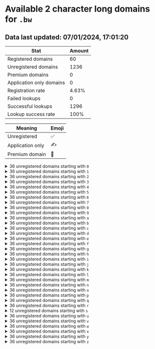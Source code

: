 # Available 2 character long domains for `.bw`

## Data last updated: 07/01/2024, 17:01:20

|Stat|Amount|
|--|--|
|Registered domains|60|
|Unregistered domains|1236|
|Premium domains|0|
|Application only domains|0|
|Registration rate|4.63%|
|Failed lookups|0|
|Successful lookups|1296|
|Lookup success rate|100%|


|Meaning|Emoji|
|--|--|
|Unregistered|:white_check_mark:|
|Application only|:writing_hand:|
|Premium domain|:gem:|

<details>
<summary>36 unregistered domains starting with <bold><code>0</code></bold></summary>

|Type|Domain|
|--|--|
|:white_check_mark:|`00.bw`|
|:white_check_mark:|`01.bw`|
|:white_check_mark:|`02.bw`|
|:white_check_mark:|`03.bw`|
|:white_check_mark:|`04.bw`|
|:white_check_mark:|`05.bw`|
|:white_check_mark:|`06.bw`|
|:white_check_mark:|`07.bw`|
|:white_check_mark:|`08.bw`|
|:white_check_mark:|`09.bw`|
|:white_check_mark:|`0a.bw`|
|:white_check_mark:|`0b.bw`|
|:white_check_mark:|`0c.bw`|
|:white_check_mark:|`0d.bw`|
|:white_check_mark:|`0e.bw`|
|:white_check_mark:|`0f.bw`|
|:white_check_mark:|`0g.bw`|
|:white_check_mark:|`0h.bw`|
|:white_check_mark:|`0i.bw`|
|:white_check_mark:|`0j.bw`|
|:white_check_mark:|`0k.bw`|
|:white_check_mark:|`0l.bw`|
|:white_check_mark:|`0m.bw`|
|:white_check_mark:|`0n.bw`|
|:white_check_mark:|`0o.bw`|
|:white_check_mark:|`0p.bw`|
|:white_check_mark:|`0q.bw`|
|:white_check_mark:|`0r.bw`|
|:white_check_mark:|`0s.bw`|
|:white_check_mark:|`0t.bw`|
|:white_check_mark:|`0u.bw`|
|:white_check_mark:|`0v.bw`|
|:white_check_mark:|`0w.bw`|
|:white_check_mark:|`0x.bw`|
|:white_check_mark:|`0y.bw`|
|:white_check_mark:|`0z.bw`|
</details>
<details>
<summary>36 unregistered domains starting with <bold><code>1</code></bold></summary>

|Type|Domain|
|--|--|
|:white_check_mark:|`10.bw`|
|:white_check_mark:|`11.bw`|
|:white_check_mark:|`12.bw`|
|:white_check_mark:|`13.bw`|
|:white_check_mark:|`14.bw`|
|:white_check_mark:|`15.bw`|
|:white_check_mark:|`16.bw`|
|:white_check_mark:|`17.bw`|
|:white_check_mark:|`18.bw`|
|:white_check_mark:|`19.bw`|
|:white_check_mark:|`1a.bw`|
|:white_check_mark:|`1b.bw`|
|:white_check_mark:|`1c.bw`|
|:white_check_mark:|`1d.bw`|
|:white_check_mark:|`1e.bw`|
|:white_check_mark:|`1f.bw`|
|:white_check_mark:|`1g.bw`|
|:white_check_mark:|`1h.bw`|
|:white_check_mark:|`1i.bw`|
|:white_check_mark:|`1j.bw`|
|:white_check_mark:|`1k.bw`|
|:white_check_mark:|`1l.bw`|
|:white_check_mark:|`1m.bw`|
|:white_check_mark:|`1n.bw`|
|:white_check_mark:|`1o.bw`|
|:white_check_mark:|`1p.bw`|
|:white_check_mark:|`1q.bw`|
|:white_check_mark:|`1r.bw`|
|:white_check_mark:|`1s.bw`|
|:white_check_mark:|`1t.bw`|
|:white_check_mark:|`1u.bw`|
|:white_check_mark:|`1v.bw`|
|:white_check_mark:|`1w.bw`|
|:white_check_mark:|`1x.bw`|
|:white_check_mark:|`1y.bw`|
|:white_check_mark:|`1z.bw`|
</details>
<details>
<summary>36 unregistered domains starting with <bold><code>2</code></bold></summary>

|Type|Domain|
|--|--|
|:white_check_mark:|`20.bw`|
|:white_check_mark:|`21.bw`|
|:white_check_mark:|`22.bw`|
|:white_check_mark:|`23.bw`|
|:white_check_mark:|`24.bw`|
|:white_check_mark:|`25.bw`|
|:white_check_mark:|`26.bw`|
|:white_check_mark:|`27.bw`|
|:white_check_mark:|`28.bw`|
|:white_check_mark:|`29.bw`|
|:white_check_mark:|`2a.bw`|
|:white_check_mark:|`2b.bw`|
|:white_check_mark:|`2c.bw`|
|:white_check_mark:|`2d.bw`|
|:white_check_mark:|`2e.bw`|
|:white_check_mark:|`2f.bw`|
|:white_check_mark:|`2g.bw`|
|:white_check_mark:|`2h.bw`|
|:white_check_mark:|`2i.bw`|
|:white_check_mark:|`2j.bw`|
|:white_check_mark:|`2k.bw`|
|:white_check_mark:|`2l.bw`|
|:white_check_mark:|`2m.bw`|
|:white_check_mark:|`2n.bw`|
|:white_check_mark:|`2o.bw`|
|:white_check_mark:|`2p.bw`|
|:white_check_mark:|`2q.bw`|
|:white_check_mark:|`2r.bw`|
|:white_check_mark:|`2s.bw`|
|:white_check_mark:|`2t.bw`|
|:white_check_mark:|`2u.bw`|
|:white_check_mark:|`2v.bw`|
|:white_check_mark:|`2w.bw`|
|:white_check_mark:|`2x.bw`|
|:white_check_mark:|`2y.bw`|
|:white_check_mark:|`2z.bw`|
</details>
<details>
<summary>36 unregistered domains starting with <bold><code>3</code></bold></summary>

|Type|Domain|
|--|--|
|:white_check_mark:|`30.bw`|
|:white_check_mark:|`31.bw`|
|:white_check_mark:|`32.bw`|
|:white_check_mark:|`33.bw`|
|:white_check_mark:|`34.bw`|
|:white_check_mark:|`35.bw`|
|:white_check_mark:|`36.bw`|
|:white_check_mark:|`37.bw`|
|:white_check_mark:|`38.bw`|
|:white_check_mark:|`39.bw`|
|:white_check_mark:|`3a.bw`|
|:white_check_mark:|`3b.bw`|
|:white_check_mark:|`3c.bw`|
|:white_check_mark:|`3d.bw`|
|:white_check_mark:|`3e.bw`|
|:white_check_mark:|`3f.bw`|
|:white_check_mark:|`3g.bw`|
|:white_check_mark:|`3h.bw`|
|:white_check_mark:|`3i.bw`|
|:white_check_mark:|`3j.bw`|
|:white_check_mark:|`3k.bw`|
|:white_check_mark:|`3l.bw`|
|:white_check_mark:|`3m.bw`|
|:white_check_mark:|`3n.bw`|
|:white_check_mark:|`3o.bw`|
|:white_check_mark:|`3p.bw`|
|:white_check_mark:|`3q.bw`|
|:white_check_mark:|`3r.bw`|
|:white_check_mark:|`3s.bw`|
|:white_check_mark:|`3t.bw`|
|:white_check_mark:|`3u.bw`|
|:white_check_mark:|`3v.bw`|
|:white_check_mark:|`3w.bw`|
|:white_check_mark:|`3x.bw`|
|:white_check_mark:|`3y.bw`|
|:white_check_mark:|`3z.bw`|
</details>
<details>
<summary>36 unregistered domains starting with <bold><code>4</code></bold></summary>

|Type|Domain|
|--|--|
|:white_check_mark:|`40.bw`|
|:white_check_mark:|`41.bw`|
|:white_check_mark:|`42.bw`|
|:white_check_mark:|`43.bw`|
|:white_check_mark:|`44.bw`|
|:white_check_mark:|`45.bw`|
|:white_check_mark:|`46.bw`|
|:white_check_mark:|`47.bw`|
|:white_check_mark:|`48.bw`|
|:white_check_mark:|`49.bw`|
|:white_check_mark:|`4a.bw`|
|:white_check_mark:|`4b.bw`|
|:white_check_mark:|`4c.bw`|
|:white_check_mark:|`4d.bw`|
|:white_check_mark:|`4e.bw`|
|:white_check_mark:|`4f.bw`|
|:white_check_mark:|`4g.bw`|
|:white_check_mark:|`4h.bw`|
|:white_check_mark:|`4i.bw`|
|:white_check_mark:|`4j.bw`|
|:white_check_mark:|`4k.bw`|
|:white_check_mark:|`4l.bw`|
|:white_check_mark:|`4m.bw`|
|:white_check_mark:|`4n.bw`|
|:white_check_mark:|`4o.bw`|
|:white_check_mark:|`4p.bw`|
|:white_check_mark:|`4q.bw`|
|:white_check_mark:|`4r.bw`|
|:white_check_mark:|`4s.bw`|
|:white_check_mark:|`4t.bw`|
|:white_check_mark:|`4u.bw`|
|:white_check_mark:|`4v.bw`|
|:white_check_mark:|`4w.bw`|
|:white_check_mark:|`4x.bw`|
|:white_check_mark:|`4y.bw`|
|:white_check_mark:|`4z.bw`|
</details>
<details>
<summary>36 unregistered domains starting with <bold><code>5</code></bold></summary>

|Type|Domain|
|--|--|
|:white_check_mark:|`50.bw`|
|:white_check_mark:|`51.bw`|
|:white_check_mark:|`52.bw`|
|:white_check_mark:|`53.bw`|
|:white_check_mark:|`54.bw`|
|:white_check_mark:|`55.bw`|
|:white_check_mark:|`56.bw`|
|:white_check_mark:|`57.bw`|
|:white_check_mark:|`58.bw`|
|:white_check_mark:|`59.bw`|
|:white_check_mark:|`5a.bw`|
|:white_check_mark:|`5b.bw`|
|:white_check_mark:|`5c.bw`|
|:white_check_mark:|`5d.bw`|
|:white_check_mark:|`5e.bw`|
|:white_check_mark:|`5f.bw`|
|:white_check_mark:|`5g.bw`|
|:white_check_mark:|`5h.bw`|
|:white_check_mark:|`5i.bw`|
|:white_check_mark:|`5j.bw`|
|:white_check_mark:|`5k.bw`|
|:white_check_mark:|`5l.bw`|
|:white_check_mark:|`5m.bw`|
|:white_check_mark:|`5n.bw`|
|:white_check_mark:|`5o.bw`|
|:white_check_mark:|`5p.bw`|
|:white_check_mark:|`5q.bw`|
|:white_check_mark:|`5r.bw`|
|:white_check_mark:|`5s.bw`|
|:white_check_mark:|`5t.bw`|
|:white_check_mark:|`5u.bw`|
|:white_check_mark:|`5v.bw`|
|:white_check_mark:|`5w.bw`|
|:white_check_mark:|`5x.bw`|
|:white_check_mark:|`5y.bw`|
|:white_check_mark:|`5z.bw`|
</details>
<details>
<summary>36 unregistered domains starting with <bold><code>6</code></bold></summary>

|Type|Domain|
|--|--|
|:white_check_mark:|`60.bw`|
|:white_check_mark:|`61.bw`|
|:white_check_mark:|`62.bw`|
|:white_check_mark:|`63.bw`|
|:white_check_mark:|`64.bw`|
|:white_check_mark:|`65.bw`|
|:white_check_mark:|`66.bw`|
|:white_check_mark:|`67.bw`|
|:white_check_mark:|`68.bw`|
|:white_check_mark:|`69.bw`|
|:white_check_mark:|`6a.bw`|
|:white_check_mark:|`6b.bw`|
|:white_check_mark:|`6c.bw`|
|:white_check_mark:|`6d.bw`|
|:white_check_mark:|`6e.bw`|
|:white_check_mark:|`6f.bw`|
|:white_check_mark:|`6g.bw`|
|:white_check_mark:|`6h.bw`|
|:white_check_mark:|`6i.bw`|
|:white_check_mark:|`6j.bw`|
|:white_check_mark:|`6k.bw`|
|:white_check_mark:|`6l.bw`|
|:white_check_mark:|`6m.bw`|
|:white_check_mark:|`6n.bw`|
|:white_check_mark:|`6o.bw`|
|:white_check_mark:|`6p.bw`|
|:white_check_mark:|`6q.bw`|
|:white_check_mark:|`6r.bw`|
|:white_check_mark:|`6s.bw`|
|:white_check_mark:|`6t.bw`|
|:white_check_mark:|`6u.bw`|
|:white_check_mark:|`6v.bw`|
|:white_check_mark:|`6w.bw`|
|:white_check_mark:|`6x.bw`|
|:white_check_mark:|`6y.bw`|
|:white_check_mark:|`6z.bw`|
</details>
<details>
<summary>36 unregistered domains starting with <bold><code>7</code></bold></summary>

|Type|Domain|
|--|--|
|:white_check_mark:|`70.bw`|
|:white_check_mark:|`71.bw`|
|:white_check_mark:|`72.bw`|
|:white_check_mark:|`73.bw`|
|:white_check_mark:|`74.bw`|
|:white_check_mark:|`75.bw`|
|:white_check_mark:|`76.bw`|
|:white_check_mark:|`77.bw`|
|:white_check_mark:|`78.bw`|
|:white_check_mark:|`79.bw`|
|:white_check_mark:|`7a.bw`|
|:white_check_mark:|`7b.bw`|
|:white_check_mark:|`7c.bw`|
|:white_check_mark:|`7d.bw`|
|:white_check_mark:|`7e.bw`|
|:white_check_mark:|`7f.bw`|
|:white_check_mark:|`7g.bw`|
|:white_check_mark:|`7h.bw`|
|:white_check_mark:|`7i.bw`|
|:white_check_mark:|`7j.bw`|
|:white_check_mark:|`7k.bw`|
|:white_check_mark:|`7l.bw`|
|:white_check_mark:|`7m.bw`|
|:white_check_mark:|`7n.bw`|
|:white_check_mark:|`7o.bw`|
|:white_check_mark:|`7p.bw`|
|:white_check_mark:|`7q.bw`|
|:white_check_mark:|`7r.bw`|
|:white_check_mark:|`7s.bw`|
|:white_check_mark:|`7t.bw`|
|:white_check_mark:|`7u.bw`|
|:white_check_mark:|`7v.bw`|
|:white_check_mark:|`7w.bw`|
|:white_check_mark:|`7x.bw`|
|:white_check_mark:|`7y.bw`|
|:white_check_mark:|`7z.bw`|
</details>
<details>
<summary>36 unregistered domains starting with <bold><code>8</code></bold></summary>

|Type|Domain|
|--|--|
|:white_check_mark:|`80.bw`|
|:white_check_mark:|`81.bw`|
|:white_check_mark:|`82.bw`|
|:white_check_mark:|`83.bw`|
|:white_check_mark:|`84.bw`|
|:white_check_mark:|`85.bw`|
|:white_check_mark:|`86.bw`|
|:white_check_mark:|`87.bw`|
|:white_check_mark:|`88.bw`|
|:white_check_mark:|`89.bw`|
|:white_check_mark:|`8a.bw`|
|:white_check_mark:|`8b.bw`|
|:white_check_mark:|`8c.bw`|
|:white_check_mark:|`8d.bw`|
|:white_check_mark:|`8e.bw`|
|:white_check_mark:|`8f.bw`|
|:white_check_mark:|`8g.bw`|
|:white_check_mark:|`8h.bw`|
|:white_check_mark:|`8i.bw`|
|:white_check_mark:|`8j.bw`|
|:white_check_mark:|`8k.bw`|
|:white_check_mark:|`8l.bw`|
|:white_check_mark:|`8m.bw`|
|:white_check_mark:|`8n.bw`|
|:white_check_mark:|`8o.bw`|
|:white_check_mark:|`8p.bw`|
|:white_check_mark:|`8q.bw`|
|:white_check_mark:|`8r.bw`|
|:white_check_mark:|`8s.bw`|
|:white_check_mark:|`8t.bw`|
|:white_check_mark:|`8u.bw`|
|:white_check_mark:|`8v.bw`|
|:white_check_mark:|`8w.bw`|
|:white_check_mark:|`8x.bw`|
|:white_check_mark:|`8y.bw`|
|:white_check_mark:|`8z.bw`|
</details>
<details>
<summary>36 unregistered domains starting with <bold><code>9</code></bold></summary>

|Type|Domain|
|--|--|
|:white_check_mark:|`90.bw`|
|:white_check_mark:|`91.bw`|
|:white_check_mark:|`92.bw`|
|:white_check_mark:|`93.bw`|
|:white_check_mark:|`94.bw`|
|:white_check_mark:|`95.bw`|
|:white_check_mark:|`96.bw`|
|:white_check_mark:|`97.bw`|
|:white_check_mark:|`98.bw`|
|:white_check_mark:|`99.bw`|
|:white_check_mark:|`9a.bw`|
|:white_check_mark:|`9b.bw`|
|:white_check_mark:|`9c.bw`|
|:white_check_mark:|`9d.bw`|
|:white_check_mark:|`9e.bw`|
|:white_check_mark:|`9f.bw`|
|:white_check_mark:|`9g.bw`|
|:white_check_mark:|`9h.bw`|
|:white_check_mark:|`9i.bw`|
|:white_check_mark:|`9j.bw`|
|:white_check_mark:|`9k.bw`|
|:white_check_mark:|`9l.bw`|
|:white_check_mark:|`9m.bw`|
|:white_check_mark:|`9n.bw`|
|:white_check_mark:|`9o.bw`|
|:white_check_mark:|`9p.bw`|
|:white_check_mark:|`9q.bw`|
|:white_check_mark:|`9r.bw`|
|:white_check_mark:|`9s.bw`|
|:white_check_mark:|`9t.bw`|
|:white_check_mark:|`9u.bw`|
|:white_check_mark:|`9v.bw`|
|:white_check_mark:|`9w.bw`|
|:white_check_mark:|`9x.bw`|
|:white_check_mark:|`9y.bw`|
|:white_check_mark:|`9z.bw`|
</details>
<details>
<summary>36 unregistered domains starting with <bold><code>a</code></bold></summary>

|Type|Domain|
|--|--|
|:white_check_mark:|`a0.bw`|
|:white_check_mark:|`a1.bw`|
|:white_check_mark:|`a2.bw`|
|:white_check_mark:|`a3.bw`|
|:white_check_mark:|`a4.bw`|
|:white_check_mark:|`a5.bw`|
|:white_check_mark:|`a6.bw`|
|:white_check_mark:|`a7.bw`|
|:white_check_mark:|`a8.bw`|
|:white_check_mark:|`a9.bw`|
|:white_check_mark:|`aa.bw`|
|:white_check_mark:|`ab.bw`|
|:white_check_mark:|`ac.bw`|
|:white_check_mark:|`ad.bw`|
|:white_check_mark:|`ae.bw`|
|:white_check_mark:|`af.bw`|
|:white_check_mark:|`ag.bw`|
|:white_check_mark:|`ah.bw`|
|:white_check_mark:|`ai.bw`|
|:white_check_mark:|`aj.bw`|
|:white_check_mark:|`ak.bw`|
|:white_check_mark:|`al.bw`|
|:white_check_mark:|`am.bw`|
|:white_check_mark:|`an.bw`|
|:white_check_mark:|`ao.bw`|
|:white_check_mark:|`ap.bw`|
|:white_check_mark:|`aq.bw`|
|:white_check_mark:|`ar.bw`|
|:white_check_mark:|`as.bw`|
|:white_check_mark:|`at.bw`|
|:white_check_mark:|`au.bw`|
|:white_check_mark:|`av.bw`|
|:white_check_mark:|`aw.bw`|
|:white_check_mark:|`ax.bw`|
|:white_check_mark:|`ay.bw`|
|:white_check_mark:|`az.bw`|
</details>
<details>
<summary>36 unregistered domains starting with <bold><code>b</code></bold></summary>

|Type|Domain|
|--|--|
|:white_check_mark:|`b0.bw`|
|:white_check_mark:|`b1.bw`|
|:white_check_mark:|`b2.bw`|
|:white_check_mark:|`b3.bw`|
|:white_check_mark:|`b4.bw`|
|:white_check_mark:|`b5.bw`|
|:white_check_mark:|`b6.bw`|
|:white_check_mark:|`b7.bw`|
|:white_check_mark:|`b8.bw`|
|:white_check_mark:|`b9.bw`|
|:white_check_mark:|`ba.bw`|
|:white_check_mark:|`bb.bw`|
|:white_check_mark:|`bc.bw`|
|:white_check_mark:|`bd.bw`|
|:white_check_mark:|`be.bw`|
|:white_check_mark:|`bf.bw`|
|:white_check_mark:|`bg.bw`|
|:white_check_mark:|`bh.bw`|
|:white_check_mark:|`bi.bw`|
|:white_check_mark:|`bj.bw`|
|:white_check_mark:|`bk.bw`|
|:white_check_mark:|`bl.bw`|
|:white_check_mark:|`bm.bw`|
|:white_check_mark:|`bn.bw`|
|:white_check_mark:|`bo.bw`|
|:white_check_mark:|`bp.bw`|
|:white_check_mark:|`bq.bw`|
|:white_check_mark:|`br.bw`|
|:white_check_mark:|`bs.bw`|
|:white_check_mark:|`bt.bw`|
|:white_check_mark:|`bu.bw`|
|:white_check_mark:|`bv.bw`|
|:white_check_mark:|`bw.bw`|
|:white_check_mark:|`bx.bw`|
|:white_check_mark:|`by.bw`|
|:white_check_mark:|`bz.bw`|
</details>
<details>
<summary>36 unregistered domains starting with <bold><code>c</code></bold></summary>

|Type|Domain|
|--|--|
|:white_check_mark:|`c0.bw`|
|:white_check_mark:|`c1.bw`|
|:white_check_mark:|`c2.bw`|
|:white_check_mark:|`c3.bw`|
|:white_check_mark:|`c4.bw`|
|:white_check_mark:|`c5.bw`|
|:white_check_mark:|`c6.bw`|
|:white_check_mark:|`c7.bw`|
|:white_check_mark:|`c8.bw`|
|:white_check_mark:|`c9.bw`|
|:white_check_mark:|`ca.bw`|
|:white_check_mark:|`cb.bw`|
|:white_check_mark:|`cc.bw`|
|:white_check_mark:|`cd.bw`|
|:white_check_mark:|`ce.bw`|
|:white_check_mark:|`cf.bw`|
|:white_check_mark:|`cg.bw`|
|:white_check_mark:|`ch.bw`|
|:white_check_mark:|`ci.bw`|
|:white_check_mark:|`cj.bw`|
|:white_check_mark:|`ck.bw`|
|:white_check_mark:|`cl.bw`|
|:white_check_mark:|`cm.bw`|
|:white_check_mark:|`cn.bw`|
|:white_check_mark:|`co.bw`|
|:white_check_mark:|`cp.bw`|
|:white_check_mark:|`cq.bw`|
|:white_check_mark:|`cr.bw`|
|:white_check_mark:|`cs.bw`|
|:white_check_mark:|`ct.bw`|
|:white_check_mark:|`cu.bw`|
|:white_check_mark:|`cv.bw`|
|:white_check_mark:|`cw.bw`|
|:white_check_mark:|`cx.bw`|
|:white_check_mark:|`cy.bw`|
|:white_check_mark:|`cz.bw`|
</details>
<details>
<summary>36 unregistered domains starting with <bold><code>d</code></bold></summary>

|Type|Domain|
|--|--|
|:white_check_mark:|`d0.bw`|
|:white_check_mark:|`d1.bw`|
|:white_check_mark:|`d2.bw`|
|:white_check_mark:|`d3.bw`|
|:white_check_mark:|`d4.bw`|
|:white_check_mark:|`d5.bw`|
|:white_check_mark:|`d6.bw`|
|:white_check_mark:|`d7.bw`|
|:white_check_mark:|`d8.bw`|
|:white_check_mark:|`d9.bw`|
|:white_check_mark:|`da.bw`|
|:white_check_mark:|`db.bw`|
|:white_check_mark:|`dc.bw`|
|:white_check_mark:|`dd.bw`|
|:white_check_mark:|`de.bw`|
|:white_check_mark:|`df.bw`|
|:white_check_mark:|`dg.bw`|
|:white_check_mark:|`dh.bw`|
|:white_check_mark:|`di.bw`|
|:white_check_mark:|`dj.bw`|
|:white_check_mark:|`dk.bw`|
|:white_check_mark:|`dl.bw`|
|:white_check_mark:|`dm.bw`|
|:white_check_mark:|`dn.bw`|
|:white_check_mark:|`do.bw`|
|:white_check_mark:|`dp.bw`|
|:white_check_mark:|`dq.bw`|
|:white_check_mark:|`dr.bw`|
|:white_check_mark:|`ds.bw`|
|:white_check_mark:|`dt.bw`|
|:white_check_mark:|`du.bw`|
|:white_check_mark:|`dv.bw`|
|:white_check_mark:|`dw.bw`|
|:white_check_mark:|`dx.bw`|
|:white_check_mark:|`dy.bw`|
|:white_check_mark:|`dz.bw`|
</details>
<details>
<summary>36 unregistered domains starting with <bold><code>e</code></bold></summary>

|Type|Domain|
|--|--|
|:white_check_mark:|`e0.bw`|
|:white_check_mark:|`e1.bw`|
|:white_check_mark:|`e2.bw`|
|:white_check_mark:|`e3.bw`|
|:white_check_mark:|`e4.bw`|
|:white_check_mark:|`e5.bw`|
|:white_check_mark:|`e6.bw`|
|:white_check_mark:|`e7.bw`|
|:white_check_mark:|`e8.bw`|
|:white_check_mark:|`e9.bw`|
|:white_check_mark:|`ea.bw`|
|:white_check_mark:|`eb.bw`|
|:white_check_mark:|`ec.bw`|
|:white_check_mark:|`ed.bw`|
|:white_check_mark:|`ee.bw`|
|:white_check_mark:|`ef.bw`|
|:white_check_mark:|`eg.bw`|
|:white_check_mark:|`eh.bw`|
|:white_check_mark:|`ei.bw`|
|:white_check_mark:|`ej.bw`|
|:white_check_mark:|`ek.bw`|
|:white_check_mark:|`el.bw`|
|:white_check_mark:|`em.bw`|
|:white_check_mark:|`en.bw`|
|:white_check_mark:|`eo.bw`|
|:white_check_mark:|`ep.bw`|
|:white_check_mark:|`eq.bw`|
|:white_check_mark:|`er.bw`|
|:white_check_mark:|`es.bw`|
|:white_check_mark:|`et.bw`|
|:white_check_mark:|`eu.bw`|
|:white_check_mark:|`ev.bw`|
|:white_check_mark:|`ew.bw`|
|:white_check_mark:|`ex.bw`|
|:white_check_mark:|`ey.bw`|
|:white_check_mark:|`ez.bw`|
</details>
<details>
<summary>36 unregistered domains starting with <bold><code>f</code></bold></summary>

|Type|Domain|
|--|--|
|:white_check_mark:|`f0.bw`|
|:white_check_mark:|`f1.bw`|
|:white_check_mark:|`f2.bw`|
|:white_check_mark:|`f3.bw`|
|:white_check_mark:|`f4.bw`|
|:white_check_mark:|`f5.bw`|
|:white_check_mark:|`f6.bw`|
|:white_check_mark:|`f7.bw`|
|:white_check_mark:|`f8.bw`|
|:white_check_mark:|`f9.bw`|
|:white_check_mark:|`fa.bw`|
|:white_check_mark:|`fb.bw`|
|:white_check_mark:|`fc.bw`|
|:white_check_mark:|`fd.bw`|
|:white_check_mark:|`fe.bw`|
|:white_check_mark:|`ff.bw`|
|:white_check_mark:|`fg.bw`|
|:white_check_mark:|`fh.bw`|
|:white_check_mark:|`fi.bw`|
|:white_check_mark:|`fj.bw`|
|:white_check_mark:|`fk.bw`|
|:white_check_mark:|`fl.bw`|
|:white_check_mark:|`fm.bw`|
|:white_check_mark:|`fn.bw`|
|:white_check_mark:|`fo.bw`|
|:white_check_mark:|`fp.bw`|
|:white_check_mark:|`fq.bw`|
|:white_check_mark:|`fr.bw`|
|:white_check_mark:|`fs.bw`|
|:white_check_mark:|`ft.bw`|
|:white_check_mark:|`fu.bw`|
|:white_check_mark:|`fv.bw`|
|:white_check_mark:|`fw.bw`|
|:white_check_mark:|`fx.bw`|
|:white_check_mark:|`fy.bw`|
|:white_check_mark:|`fz.bw`|
</details>
<details>
<summary>36 unregistered domains starting with <bold><code>g</code></bold></summary>

|Type|Domain|
|--|--|
|:white_check_mark:|`g0.bw`|
|:white_check_mark:|`g1.bw`|
|:white_check_mark:|`g2.bw`|
|:white_check_mark:|`g3.bw`|
|:white_check_mark:|`g4.bw`|
|:white_check_mark:|`g5.bw`|
|:white_check_mark:|`g6.bw`|
|:white_check_mark:|`g7.bw`|
|:white_check_mark:|`g8.bw`|
|:white_check_mark:|`g9.bw`|
|:white_check_mark:|`ga.bw`|
|:white_check_mark:|`gb.bw`|
|:white_check_mark:|`gc.bw`|
|:white_check_mark:|`gd.bw`|
|:white_check_mark:|`ge.bw`|
|:white_check_mark:|`gf.bw`|
|:white_check_mark:|`gg.bw`|
|:white_check_mark:|`gh.bw`|
|:white_check_mark:|`gi.bw`|
|:white_check_mark:|`gj.bw`|
|:white_check_mark:|`gk.bw`|
|:white_check_mark:|`gl.bw`|
|:white_check_mark:|`gm.bw`|
|:white_check_mark:|`gn.bw`|
|:white_check_mark:|`go.bw`|
|:white_check_mark:|`gp.bw`|
|:white_check_mark:|`gq.bw`|
|:white_check_mark:|`gr.bw`|
|:white_check_mark:|`gs.bw`|
|:white_check_mark:|`gt.bw`|
|:white_check_mark:|`gu.bw`|
|:white_check_mark:|`gv.bw`|
|:white_check_mark:|`gw.bw`|
|:white_check_mark:|`gx.bw`|
|:white_check_mark:|`gy.bw`|
|:white_check_mark:|`gz.bw`|
</details>
<details>
<summary>36 unregistered domains starting with <bold><code>h</code></bold></summary>

|Type|Domain|
|--|--|
|:white_check_mark:|`h0.bw`|
|:white_check_mark:|`h1.bw`|
|:white_check_mark:|`h2.bw`|
|:white_check_mark:|`h3.bw`|
|:white_check_mark:|`h4.bw`|
|:white_check_mark:|`h5.bw`|
|:white_check_mark:|`h6.bw`|
|:white_check_mark:|`h7.bw`|
|:white_check_mark:|`h8.bw`|
|:white_check_mark:|`h9.bw`|
|:white_check_mark:|`ha.bw`|
|:white_check_mark:|`hb.bw`|
|:white_check_mark:|`hc.bw`|
|:white_check_mark:|`hd.bw`|
|:white_check_mark:|`he.bw`|
|:white_check_mark:|`hf.bw`|
|:white_check_mark:|`hg.bw`|
|:white_check_mark:|`hh.bw`|
|:white_check_mark:|`hi.bw`|
|:white_check_mark:|`hj.bw`|
|:white_check_mark:|`hk.bw`|
|:white_check_mark:|`hl.bw`|
|:white_check_mark:|`hm.bw`|
|:white_check_mark:|`hn.bw`|
|:white_check_mark:|`ho.bw`|
|:white_check_mark:|`hp.bw`|
|:white_check_mark:|`hq.bw`|
|:white_check_mark:|`hr.bw`|
|:white_check_mark:|`hs.bw`|
|:white_check_mark:|`ht.bw`|
|:white_check_mark:|`hu.bw`|
|:white_check_mark:|`hv.bw`|
|:white_check_mark:|`hw.bw`|
|:white_check_mark:|`hx.bw`|
|:white_check_mark:|`hy.bw`|
|:white_check_mark:|`hz.bw`|
</details>
<details>
<summary>36 unregistered domains starting with <bold><code>i</code></bold></summary>

|Type|Domain|
|--|--|
|:white_check_mark:|`i0.bw`|
|:white_check_mark:|`i1.bw`|
|:white_check_mark:|`i2.bw`|
|:white_check_mark:|`i3.bw`|
|:white_check_mark:|`i4.bw`|
|:white_check_mark:|`i5.bw`|
|:white_check_mark:|`i6.bw`|
|:white_check_mark:|`i7.bw`|
|:white_check_mark:|`i8.bw`|
|:white_check_mark:|`i9.bw`|
|:white_check_mark:|`ia.bw`|
|:white_check_mark:|`ib.bw`|
|:white_check_mark:|`ic.bw`|
|:white_check_mark:|`id.bw`|
|:white_check_mark:|`ie.bw`|
|:white_check_mark:|`if.bw`|
|:white_check_mark:|`ig.bw`|
|:white_check_mark:|`ih.bw`|
|:white_check_mark:|`ii.bw`|
|:white_check_mark:|`ij.bw`|
|:white_check_mark:|`ik.bw`|
|:white_check_mark:|`il.bw`|
|:white_check_mark:|`im.bw`|
|:white_check_mark:|`in.bw`|
|:white_check_mark:|`io.bw`|
|:white_check_mark:|`ip.bw`|
|:white_check_mark:|`iq.bw`|
|:white_check_mark:|`ir.bw`|
|:white_check_mark:|`is.bw`|
|:white_check_mark:|`it.bw`|
|:white_check_mark:|`iu.bw`|
|:white_check_mark:|`iv.bw`|
|:white_check_mark:|`iw.bw`|
|:white_check_mark:|`ix.bw`|
|:white_check_mark:|`iy.bw`|
|:white_check_mark:|`iz.bw`|
</details>
<details>
<summary>36 unregistered domains starting with <bold><code>j</code></bold></summary>

|Type|Domain|
|--|--|
|:white_check_mark:|`j0.bw`|
|:white_check_mark:|`j1.bw`|
|:white_check_mark:|`j2.bw`|
|:white_check_mark:|`j3.bw`|
|:white_check_mark:|`j4.bw`|
|:white_check_mark:|`j5.bw`|
|:white_check_mark:|`j6.bw`|
|:white_check_mark:|`j7.bw`|
|:white_check_mark:|`j8.bw`|
|:white_check_mark:|`j9.bw`|
|:white_check_mark:|`ja.bw`|
|:white_check_mark:|`jb.bw`|
|:white_check_mark:|`jc.bw`|
|:white_check_mark:|`jd.bw`|
|:white_check_mark:|`je.bw`|
|:white_check_mark:|`jf.bw`|
|:white_check_mark:|`jg.bw`|
|:white_check_mark:|`jh.bw`|
|:white_check_mark:|`ji.bw`|
|:white_check_mark:|`jj.bw`|
|:white_check_mark:|`jk.bw`|
|:white_check_mark:|`jl.bw`|
|:white_check_mark:|`jm.bw`|
|:white_check_mark:|`jn.bw`|
|:white_check_mark:|`jo.bw`|
|:white_check_mark:|`jp.bw`|
|:white_check_mark:|`jq.bw`|
|:white_check_mark:|`jr.bw`|
|:white_check_mark:|`js.bw`|
|:white_check_mark:|`jt.bw`|
|:white_check_mark:|`ju.bw`|
|:white_check_mark:|`jv.bw`|
|:white_check_mark:|`jw.bw`|
|:white_check_mark:|`jx.bw`|
|:white_check_mark:|`jy.bw`|
|:white_check_mark:|`jz.bw`|
</details>
<details>
<summary>36 unregistered domains starting with <bold><code>k</code></bold></summary>

|Type|Domain|
|--|--|
|:white_check_mark:|`k0.bw`|
|:white_check_mark:|`k1.bw`|
|:white_check_mark:|`k2.bw`|
|:white_check_mark:|`k3.bw`|
|:white_check_mark:|`k4.bw`|
|:white_check_mark:|`k5.bw`|
|:white_check_mark:|`k6.bw`|
|:white_check_mark:|`k7.bw`|
|:white_check_mark:|`k8.bw`|
|:white_check_mark:|`k9.bw`|
|:white_check_mark:|`ka.bw`|
|:white_check_mark:|`kb.bw`|
|:white_check_mark:|`kc.bw`|
|:white_check_mark:|`kd.bw`|
|:white_check_mark:|`ke.bw`|
|:white_check_mark:|`kf.bw`|
|:white_check_mark:|`kg.bw`|
|:white_check_mark:|`kh.bw`|
|:white_check_mark:|`ki.bw`|
|:white_check_mark:|`kj.bw`|
|:white_check_mark:|`kk.bw`|
|:white_check_mark:|`kl.bw`|
|:white_check_mark:|`km.bw`|
|:white_check_mark:|`kn.bw`|
|:white_check_mark:|`ko.bw`|
|:white_check_mark:|`kp.bw`|
|:white_check_mark:|`kq.bw`|
|:white_check_mark:|`kr.bw`|
|:white_check_mark:|`ks.bw`|
|:white_check_mark:|`kt.bw`|
|:white_check_mark:|`ku.bw`|
|:white_check_mark:|`kv.bw`|
|:white_check_mark:|`kw.bw`|
|:white_check_mark:|`kx.bw`|
|:white_check_mark:|`ky.bw`|
|:white_check_mark:|`kz.bw`|
</details>
<details>
<summary>36 unregistered domains starting with <bold><code>l</code></bold></summary>

|Type|Domain|
|--|--|
|:white_check_mark:|`l0.bw`|
|:white_check_mark:|`l1.bw`|
|:white_check_mark:|`l2.bw`|
|:white_check_mark:|`l3.bw`|
|:white_check_mark:|`l4.bw`|
|:white_check_mark:|`l5.bw`|
|:white_check_mark:|`l6.bw`|
|:white_check_mark:|`l7.bw`|
|:white_check_mark:|`l8.bw`|
|:white_check_mark:|`l9.bw`|
|:white_check_mark:|`la.bw`|
|:white_check_mark:|`lb.bw`|
|:white_check_mark:|`lc.bw`|
|:white_check_mark:|`ld.bw`|
|:white_check_mark:|`le.bw`|
|:white_check_mark:|`lf.bw`|
|:white_check_mark:|`lg.bw`|
|:white_check_mark:|`lh.bw`|
|:white_check_mark:|`li.bw`|
|:white_check_mark:|`lj.bw`|
|:white_check_mark:|`lk.bw`|
|:white_check_mark:|`ll.bw`|
|:white_check_mark:|`lm.bw`|
|:white_check_mark:|`ln.bw`|
|:white_check_mark:|`lo.bw`|
|:white_check_mark:|`lp.bw`|
|:white_check_mark:|`lq.bw`|
|:white_check_mark:|`lr.bw`|
|:white_check_mark:|`ls.bw`|
|:white_check_mark:|`lt.bw`|
|:white_check_mark:|`lu.bw`|
|:white_check_mark:|`lv.bw`|
|:white_check_mark:|`lw.bw`|
|:white_check_mark:|`lx.bw`|
|:white_check_mark:|`ly.bw`|
|:white_check_mark:|`lz.bw`|
</details>
<details>
<summary>36 unregistered domains starting with <bold><code>m</code></bold></summary>

|Type|Domain|
|--|--|
|:white_check_mark:|`m0.bw`|
|:white_check_mark:|`m1.bw`|
|:white_check_mark:|`m2.bw`|
|:white_check_mark:|`m3.bw`|
|:white_check_mark:|`m4.bw`|
|:white_check_mark:|`m5.bw`|
|:white_check_mark:|`m6.bw`|
|:white_check_mark:|`m7.bw`|
|:white_check_mark:|`m8.bw`|
|:white_check_mark:|`m9.bw`|
|:white_check_mark:|`ma.bw`|
|:white_check_mark:|`mb.bw`|
|:white_check_mark:|`mc.bw`|
|:white_check_mark:|`md.bw`|
|:white_check_mark:|`me.bw`|
|:white_check_mark:|`mf.bw`|
|:white_check_mark:|`mg.bw`|
|:white_check_mark:|`mh.bw`|
|:white_check_mark:|`mi.bw`|
|:white_check_mark:|`mj.bw`|
|:white_check_mark:|`mk.bw`|
|:white_check_mark:|`ml.bw`|
|:white_check_mark:|`mm.bw`|
|:white_check_mark:|`mn.bw`|
|:white_check_mark:|`mo.bw`|
|:white_check_mark:|`mp.bw`|
|:white_check_mark:|`mq.bw`|
|:white_check_mark:|`mr.bw`|
|:white_check_mark:|`ms.bw`|
|:white_check_mark:|`mt.bw`|
|:white_check_mark:|`mu.bw`|
|:white_check_mark:|`mv.bw`|
|:white_check_mark:|`mw.bw`|
|:white_check_mark:|`mx.bw`|
|:white_check_mark:|`my.bw`|
|:white_check_mark:|`mz.bw`|
</details>
<details>
<summary>36 unregistered domains starting with <bold><code>n</code></bold></summary>

|Type|Domain|
|--|--|
|:white_check_mark:|`n0.bw`|
|:white_check_mark:|`n1.bw`|
|:white_check_mark:|`n2.bw`|
|:white_check_mark:|`n3.bw`|
|:white_check_mark:|`n4.bw`|
|:white_check_mark:|`n5.bw`|
|:white_check_mark:|`n6.bw`|
|:white_check_mark:|`n7.bw`|
|:white_check_mark:|`n8.bw`|
|:white_check_mark:|`n9.bw`|
|:white_check_mark:|`na.bw`|
|:white_check_mark:|`nb.bw`|
|:white_check_mark:|`nc.bw`|
|:white_check_mark:|`nd.bw`|
|:white_check_mark:|`ne.bw`|
|:white_check_mark:|`nf.bw`|
|:white_check_mark:|`ng.bw`|
|:white_check_mark:|`nh.bw`|
|:white_check_mark:|`ni.bw`|
|:white_check_mark:|`nj.bw`|
|:white_check_mark:|`nk.bw`|
|:white_check_mark:|`nl.bw`|
|:white_check_mark:|`nm.bw`|
|:white_check_mark:|`nn.bw`|
|:white_check_mark:|`no.bw`|
|:white_check_mark:|`np.bw`|
|:white_check_mark:|`nq.bw`|
|:white_check_mark:|`nr.bw`|
|:white_check_mark:|`ns.bw`|
|:white_check_mark:|`nt.bw`|
|:white_check_mark:|`nu.bw`|
|:white_check_mark:|`nv.bw`|
|:white_check_mark:|`nw.bw`|
|:white_check_mark:|`nx.bw`|
|:white_check_mark:|`ny.bw`|
|:white_check_mark:|`nz.bw`|
</details>
<details>
<summary>36 unregistered domains starting with <bold><code>o</code></bold></summary>

|Type|Domain|
|--|--|
|:white_check_mark:|`o0.bw`|
|:white_check_mark:|`o1.bw`|
|:white_check_mark:|`o2.bw`|
|:white_check_mark:|`o3.bw`|
|:white_check_mark:|`o4.bw`|
|:white_check_mark:|`o5.bw`|
|:white_check_mark:|`o6.bw`|
|:white_check_mark:|`o7.bw`|
|:white_check_mark:|`o8.bw`|
|:white_check_mark:|`o9.bw`|
|:white_check_mark:|`oa.bw`|
|:white_check_mark:|`ob.bw`|
|:white_check_mark:|`oc.bw`|
|:white_check_mark:|`od.bw`|
|:white_check_mark:|`oe.bw`|
|:white_check_mark:|`of.bw`|
|:white_check_mark:|`og.bw`|
|:white_check_mark:|`oh.bw`|
|:white_check_mark:|`oi.bw`|
|:white_check_mark:|`oj.bw`|
|:white_check_mark:|`ok.bw`|
|:white_check_mark:|`ol.bw`|
|:white_check_mark:|`om.bw`|
|:white_check_mark:|`on.bw`|
|:white_check_mark:|`oo.bw`|
|:white_check_mark:|`op.bw`|
|:white_check_mark:|`oq.bw`|
|:white_check_mark:|`or.bw`|
|:white_check_mark:|`os.bw`|
|:white_check_mark:|`ot.bw`|
|:white_check_mark:|`ou.bw`|
|:white_check_mark:|`ov.bw`|
|:white_check_mark:|`ow.bw`|
|:white_check_mark:|`ox.bw`|
|:white_check_mark:|`oy.bw`|
|:white_check_mark:|`oz.bw`|
</details>
<details>
<summary>36 unregistered domains starting with <bold><code>p</code></bold></summary>

|Type|Domain|
|--|--|
|:white_check_mark:|`p0.bw`|
|:white_check_mark:|`p1.bw`|
|:white_check_mark:|`p2.bw`|
|:white_check_mark:|`p3.bw`|
|:white_check_mark:|`p4.bw`|
|:white_check_mark:|`p5.bw`|
|:white_check_mark:|`p6.bw`|
|:white_check_mark:|`p7.bw`|
|:white_check_mark:|`p8.bw`|
|:white_check_mark:|`p9.bw`|
|:white_check_mark:|`pa.bw`|
|:white_check_mark:|`pb.bw`|
|:white_check_mark:|`pc.bw`|
|:white_check_mark:|`pd.bw`|
|:white_check_mark:|`pe.bw`|
|:white_check_mark:|`pf.bw`|
|:white_check_mark:|`pg.bw`|
|:white_check_mark:|`ph.bw`|
|:white_check_mark:|`pi.bw`|
|:white_check_mark:|`pj.bw`|
|:white_check_mark:|`pk.bw`|
|:white_check_mark:|`pl.bw`|
|:white_check_mark:|`pm.bw`|
|:white_check_mark:|`pn.bw`|
|:white_check_mark:|`po.bw`|
|:white_check_mark:|`pp.bw`|
|:white_check_mark:|`pq.bw`|
|:white_check_mark:|`pr.bw`|
|:white_check_mark:|`ps.bw`|
|:white_check_mark:|`pt.bw`|
|:white_check_mark:|`pu.bw`|
|:white_check_mark:|`pv.bw`|
|:white_check_mark:|`pw.bw`|
|:white_check_mark:|`px.bw`|
|:white_check_mark:|`py.bw`|
|:white_check_mark:|`pz.bw`|
</details>
<details>
<summary>36 unregistered domains starting with <bold><code>q</code></bold></summary>

|Type|Domain|
|--|--|
|:white_check_mark:|`q0.bw`|
|:white_check_mark:|`q1.bw`|
|:white_check_mark:|`q2.bw`|
|:white_check_mark:|`q3.bw`|
|:white_check_mark:|`q4.bw`|
|:white_check_mark:|`q5.bw`|
|:white_check_mark:|`q6.bw`|
|:white_check_mark:|`q7.bw`|
|:white_check_mark:|`q8.bw`|
|:white_check_mark:|`q9.bw`|
|:white_check_mark:|`qa.bw`|
|:white_check_mark:|`qb.bw`|
|:white_check_mark:|`qc.bw`|
|:white_check_mark:|`qd.bw`|
|:white_check_mark:|`qe.bw`|
|:white_check_mark:|`qf.bw`|
|:white_check_mark:|`qg.bw`|
|:white_check_mark:|`qh.bw`|
|:white_check_mark:|`qi.bw`|
|:white_check_mark:|`qj.bw`|
|:white_check_mark:|`qk.bw`|
|:white_check_mark:|`ql.bw`|
|:white_check_mark:|`qm.bw`|
|:white_check_mark:|`qn.bw`|
|:white_check_mark:|`qo.bw`|
|:white_check_mark:|`qp.bw`|
|:white_check_mark:|`qq.bw`|
|:white_check_mark:|`qr.bw`|
|:white_check_mark:|`qs.bw`|
|:white_check_mark:|`qt.bw`|
|:white_check_mark:|`qu.bw`|
|:white_check_mark:|`qv.bw`|
|:white_check_mark:|`qw.bw`|
|:white_check_mark:|`qx.bw`|
|:white_check_mark:|`qy.bw`|
|:white_check_mark:|`qz.bw`|
</details>
<details>
<summary>36 unregistered domains starting with <bold><code>r</code></bold></summary>

|Type|Domain|
|--|--|
|:white_check_mark:|`r0.bw`|
|:white_check_mark:|`r1.bw`|
|:white_check_mark:|`r2.bw`|
|:white_check_mark:|`r3.bw`|
|:white_check_mark:|`r4.bw`|
|:white_check_mark:|`r5.bw`|
|:white_check_mark:|`r6.bw`|
|:white_check_mark:|`r7.bw`|
|:white_check_mark:|`r8.bw`|
|:white_check_mark:|`r9.bw`|
|:white_check_mark:|`ra.bw`|
|:white_check_mark:|`rb.bw`|
|:white_check_mark:|`rc.bw`|
|:white_check_mark:|`rd.bw`|
|:white_check_mark:|`re.bw`|
|:white_check_mark:|`rf.bw`|
|:white_check_mark:|`rg.bw`|
|:white_check_mark:|`rh.bw`|
|:white_check_mark:|`ri.bw`|
|:white_check_mark:|`rj.bw`|
|:white_check_mark:|`rk.bw`|
|:white_check_mark:|`rl.bw`|
|:white_check_mark:|`rm.bw`|
|:white_check_mark:|`rn.bw`|
|:white_check_mark:|`ro.bw`|
|:white_check_mark:|`rp.bw`|
|:white_check_mark:|`rq.bw`|
|:white_check_mark:|`rr.bw`|
|:white_check_mark:|`rs.bw`|
|:white_check_mark:|`rt.bw`|
|:white_check_mark:|`ru.bw`|
|:white_check_mark:|`rv.bw`|
|:white_check_mark:|`rw.bw`|
|:white_check_mark:|`rx.bw`|
|:white_check_mark:|`ry.bw`|
|:white_check_mark:|`rz.bw`|
</details>
<details>
<summary>12 unregistered domains starting with <bold><code>s</code></bold></summary>

|Type|Domain|
|--|--|
|:white_check_mark:|`sa.bw`|
|:white_check_mark:|`sb.bw`|
|:white_check_mark:|`sc.bw`|
|:white_check_mark:|`sd.bw`|
|:white_check_mark:|`se.bw`|
|:white_check_mark:|`sf.bw`|
|:white_check_mark:|`sg.bw`|
|:white_check_mark:|`sh.bw`|
|:white_check_mark:|`si.bw`|
|:white_check_mark:|`sj.bw`|
|:white_check_mark:|`sk.bw`|
|:white_check_mark:|`sl.bw`|
</details>
<details>
<summary>36 unregistered domains starting with <bold><code>u</code></bold></summary>

|Type|Domain|
|--|--|
|:white_check_mark:|`u0.bw`|
|:white_check_mark:|`u1.bw`|
|:white_check_mark:|`u2.bw`|
|:white_check_mark:|`u3.bw`|
|:white_check_mark:|`u4.bw`|
|:white_check_mark:|`u5.bw`|
|:white_check_mark:|`u6.bw`|
|:white_check_mark:|`u7.bw`|
|:white_check_mark:|`u8.bw`|
|:white_check_mark:|`u9.bw`|
|:white_check_mark:|`ua.bw`|
|:white_check_mark:|`ub.bw`|
|:white_check_mark:|`uc.bw`|
|:white_check_mark:|`ud.bw`|
|:white_check_mark:|`ue.bw`|
|:white_check_mark:|`uf.bw`|
|:white_check_mark:|`ug.bw`|
|:white_check_mark:|`uh.bw`|
|:white_check_mark:|`ui.bw`|
|:white_check_mark:|`uj.bw`|
|:white_check_mark:|`uk.bw`|
|:white_check_mark:|`ul.bw`|
|:white_check_mark:|`um.bw`|
|:white_check_mark:|`un.bw`|
|:white_check_mark:|`uo.bw`|
|:white_check_mark:|`up.bw`|
|:white_check_mark:|`uq.bw`|
|:white_check_mark:|`ur.bw`|
|:white_check_mark:|`us.bw`|
|:white_check_mark:|`ut.bw`|
|:white_check_mark:|`uu.bw`|
|:white_check_mark:|`uv.bw`|
|:white_check_mark:|`uw.bw`|
|:white_check_mark:|`ux.bw`|
|:white_check_mark:|`uy.bw`|
|:white_check_mark:|`uz.bw`|
</details>
<details>
<summary>36 unregistered domains starting with <bold><code>v</code></bold></summary>

|Type|Domain|
|--|--|
|:white_check_mark:|`v0.bw`|
|:white_check_mark:|`v1.bw`|
|:white_check_mark:|`v2.bw`|
|:white_check_mark:|`v3.bw`|
|:white_check_mark:|`v4.bw`|
|:white_check_mark:|`v5.bw`|
|:white_check_mark:|`v6.bw`|
|:white_check_mark:|`v7.bw`|
|:white_check_mark:|`v8.bw`|
|:white_check_mark:|`v9.bw`|
|:white_check_mark:|`va.bw`|
|:white_check_mark:|`vb.bw`|
|:white_check_mark:|`vc.bw`|
|:white_check_mark:|`vd.bw`|
|:white_check_mark:|`ve.bw`|
|:white_check_mark:|`vf.bw`|
|:white_check_mark:|`vg.bw`|
|:white_check_mark:|`vh.bw`|
|:white_check_mark:|`vi.bw`|
|:white_check_mark:|`vj.bw`|
|:white_check_mark:|`vk.bw`|
|:white_check_mark:|`vl.bw`|
|:white_check_mark:|`vm.bw`|
|:white_check_mark:|`vn.bw`|
|:white_check_mark:|`vo.bw`|
|:white_check_mark:|`vp.bw`|
|:white_check_mark:|`vq.bw`|
|:white_check_mark:|`vr.bw`|
|:white_check_mark:|`vs.bw`|
|:white_check_mark:|`vt.bw`|
|:white_check_mark:|`vu.bw`|
|:white_check_mark:|`vv.bw`|
|:white_check_mark:|`vw.bw`|
|:white_check_mark:|`vx.bw`|
|:white_check_mark:|`vy.bw`|
|:white_check_mark:|`vz.bw`|
</details>
<details>
<summary>36 unregistered domains starting with <bold><code>w</code></bold></summary>

|Type|Domain|
|--|--|
|:white_check_mark:|`w0.bw`|
|:white_check_mark:|`w1.bw`|
|:white_check_mark:|`w2.bw`|
|:white_check_mark:|`w3.bw`|
|:white_check_mark:|`w4.bw`|
|:white_check_mark:|`w5.bw`|
|:white_check_mark:|`w6.bw`|
|:white_check_mark:|`w7.bw`|
|:white_check_mark:|`w8.bw`|
|:white_check_mark:|`w9.bw`|
|:white_check_mark:|`wa.bw`|
|:white_check_mark:|`wb.bw`|
|:white_check_mark:|`wc.bw`|
|:white_check_mark:|`wd.bw`|
|:white_check_mark:|`we.bw`|
|:white_check_mark:|`wf.bw`|
|:white_check_mark:|`wg.bw`|
|:white_check_mark:|`wh.bw`|
|:white_check_mark:|`wi.bw`|
|:white_check_mark:|`wj.bw`|
|:white_check_mark:|`wk.bw`|
|:white_check_mark:|`wl.bw`|
|:white_check_mark:|`wm.bw`|
|:white_check_mark:|`wn.bw`|
|:white_check_mark:|`wo.bw`|
|:white_check_mark:|`wp.bw`|
|:white_check_mark:|`wq.bw`|
|:white_check_mark:|`wr.bw`|
|:white_check_mark:|`ws.bw`|
|:white_check_mark:|`wt.bw`|
|:white_check_mark:|`wu.bw`|
|:white_check_mark:|`wv.bw`|
|:white_check_mark:|`ww.bw`|
|:white_check_mark:|`wx.bw`|
|:white_check_mark:|`wy.bw`|
|:white_check_mark:|`wz.bw`|
</details>
<details>
<summary>36 unregistered domains starting with <bold><code>x</code></bold></summary>

|Type|Domain|
|--|--|
|:white_check_mark:|`x0.bw`|
|:white_check_mark:|`x1.bw`|
|:white_check_mark:|`x2.bw`|
|:white_check_mark:|`x3.bw`|
|:white_check_mark:|`x4.bw`|
|:white_check_mark:|`x5.bw`|
|:white_check_mark:|`x6.bw`|
|:white_check_mark:|`x7.bw`|
|:white_check_mark:|`x8.bw`|
|:white_check_mark:|`x9.bw`|
|:white_check_mark:|`xa.bw`|
|:white_check_mark:|`xb.bw`|
|:white_check_mark:|`xc.bw`|
|:white_check_mark:|`xd.bw`|
|:white_check_mark:|`xe.bw`|
|:white_check_mark:|`xf.bw`|
|:white_check_mark:|`xg.bw`|
|:white_check_mark:|`xh.bw`|
|:white_check_mark:|`xi.bw`|
|:white_check_mark:|`xj.bw`|
|:white_check_mark:|`xk.bw`|
|:white_check_mark:|`xl.bw`|
|:white_check_mark:|`xm.bw`|
|:white_check_mark:|`xn.bw`|
|:white_check_mark:|`xo.bw`|
|:white_check_mark:|`xp.bw`|
|:white_check_mark:|`xq.bw`|
|:white_check_mark:|`xr.bw`|
|:white_check_mark:|`xs.bw`|
|:white_check_mark:|`xt.bw`|
|:white_check_mark:|`xu.bw`|
|:white_check_mark:|`xv.bw`|
|:white_check_mark:|`xw.bw`|
|:white_check_mark:|`xx.bw`|
|:white_check_mark:|`xy.bw`|
|:white_check_mark:|`xz.bw`|
</details>
<details>
<summary>36 unregistered domains starting with <bold><code>y</code></bold></summary>

|Type|Domain|
|--|--|
|:white_check_mark:|`y0.bw`|
|:white_check_mark:|`y1.bw`|
|:white_check_mark:|`y2.bw`|
|:white_check_mark:|`y3.bw`|
|:white_check_mark:|`y4.bw`|
|:white_check_mark:|`y5.bw`|
|:white_check_mark:|`y6.bw`|
|:white_check_mark:|`y7.bw`|
|:white_check_mark:|`y8.bw`|
|:white_check_mark:|`y9.bw`|
|:white_check_mark:|`ya.bw`|
|:white_check_mark:|`yb.bw`|
|:white_check_mark:|`yc.bw`|
|:white_check_mark:|`yd.bw`|
|:white_check_mark:|`ye.bw`|
|:white_check_mark:|`yf.bw`|
|:white_check_mark:|`yg.bw`|
|:white_check_mark:|`yh.bw`|
|:white_check_mark:|`yi.bw`|
|:white_check_mark:|`yj.bw`|
|:white_check_mark:|`yk.bw`|
|:white_check_mark:|`yl.bw`|
|:white_check_mark:|`ym.bw`|
|:white_check_mark:|`yn.bw`|
|:white_check_mark:|`yo.bw`|
|:white_check_mark:|`yp.bw`|
|:white_check_mark:|`yq.bw`|
|:white_check_mark:|`yr.bw`|
|:white_check_mark:|`ys.bw`|
|:white_check_mark:|`yt.bw`|
|:white_check_mark:|`yu.bw`|
|:white_check_mark:|`yv.bw`|
|:white_check_mark:|`yw.bw`|
|:white_check_mark:|`yx.bw`|
|:white_check_mark:|`yy.bw`|
|:white_check_mark:|`yz.bw`|
</details>
<details>
<summary>36 unregistered domains starting with <bold><code>z</code></bold></summary>

|Type|Domain|
|--|--|
|:white_check_mark:|`z0.bw`|
|:white_check_mark:|`z1.bw`|
|:white_check_mark:|`z2.bw`|
|:white_check_mark:|`z3.bw`|
|:white_check_mark:|`z4.bw`|
|:white_check_mark:|`z5.bw`|
|:white_check_mark:|`z6.bw`|
|:white_check_mark:|`z7.bw`|
|:white_check_mark:|`z8.bw`|
|:white_check_mark:|`z9.bw`|
|:white_check_mark:|`za.bw`|
|:white_check_mark:|`zb.bw`|
|:white_check_mark:|`zc.bw`|
|:white_check_mark:|`zd.bw`|
|:white_check_mark:|`ze.bw`|
|:white_check_mark:|`zf.bw`|
|:white_check_mark:|`zg.bw`|
|:white_check_mark:|`zh.bw`|
|:white_check_mark:|`zi.bw`|
|:white_check_mark:|`zj.bw`|
|:white_check_mark:|`zk.bw`|
|:white_check_mark:|`zl.bw`|
|:white_check_mark:|`zm.bw`|
|:white_check_mark:|`zn.bw`|
|:white_check_mark:|`zo.bw`|
|:white_check_mark:|`zp.bw`|
|:white_check_mark:|`zq.bw`|
|:white_check_mark:|`zr.bw`|
|:white_check_mark:|`zs.bw`|
|:white_check_mark:|`zt.bw`|
|:white_check_mark:|`zu.bw`|
|:white_check_mark:|`zv.bw`|
|:white_check_mark:|`zw.bw`|
|:white_check_mark:|`zx.bw`|
|:white_check_mark:|`zy.bw`|
|:white_check_mark:|`zz.bw`|
</details>